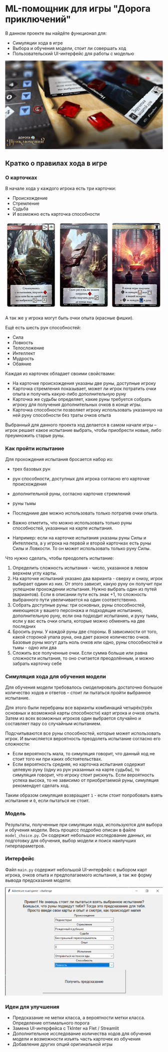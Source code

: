 # ML-помощник для игры "Дорога приключений"

В данном проекте вы найдёте функционал для:
* Симуляции хода в игре
* Выбора и обучения модели, стоит ли совершать ход
* Пользовательский UI-интерфейс для работы с моделью

![](/assets/images/game_logo.png)

## Кратко о правилах хода в игре
### О карточках

В начале хода у каждого игрока есть три карточки: 
* Происхождение
* Стремление
* Судьба
* И возможно есть карточка способности

![](/assets/images/cards.png)

А так же у игрока могут быть очки опыта (красные фишки).

Ещё есть шесть рун способностей:
* Сила
* Ловкость
* Телосложение
* Интеллект
* Мудрость
* Обаяние 

Каждая из карточек обладает своими свойствами:

* На карточке происхождения указаны две руны, доступные игроку
* Карточка стремления показывает, может ли игрок потратить очки опыта и получить какую-либо дополнительную руну
* Карточка же судьбы определяет, какие руны требуется собрать игроку для получения дополнительных очков в конце игры.
* Карточка способности позволяет игроку использовать указанную на ней руну способности без траты очков опыта

Выбранный для данного проекта ход делается в самом начале игры – игрок решает какое испытание выбрать, чтобы приобрести новые, либо преумножить старые руны. 

### Как пройти испытание

Для прохождения испытания бросается набор из:
* трех базовых рун
* рун способности, доступных для игрока согласно его карточке происхождения
* дополнительной руны, согласно карточке стремлений
* руны тьмы

* Последниие две можно использовать только потратив очки опыта.
* Важно отметить, что можно использовать только руны способностей, указанных на карте испытания. 
* Например: если на карточке испытания указаны руны Силы и Интеллекта, а у игрока на первой и второй карточках есть руны Силы и Ловкости. То он может использовать только руну Силы. 

Что нужно сделать, чтобы преодолеть испытание:
1. Определить сложность испытания - число, указанное в левом верхнем углу карты. 
2. На карточке испытаний указано два варианта - сверху и снизу, игрок выбирает одиин из них. От этого зависит, какую руну он получит при успешном прохождении испытания. Нужно выбрать один из путей (вариантов). Если в описании пути есть знак +1, то сложность выбранного пути увеличивается на один соответственно.
3. Собрать доступные руны: три основных, руны способностей, имеющиеся у вашего персонажа и подходящие испытанию, дополнительную руну, если она подходит испытанию, и руну тьмы, если у вас есть очки опыта, которые можно обменять на две последних
4. Бросить руны. У каждой руны две стороны. В зависимости от того, какой стороной упала руна, она дает разное количество очков. Базовые руны могут дать ноль очков или одно, руны способностей и тьмы - одно или два
5. Сложить все полученные очки. Если сумма больше или равна сложности испытания, то оно считается преодолённым, и можно забрать карточку себе

### Симуляция хода для обучения модели

Для обучения модели требовалось смоделировать достаточно большое количество ходов и ответов – стоит ли пытаться пройти выбранное испытание. 

Для этого были перебраны все варианты комбинаций четырёх(трёх основных и возможной карты способности) карт игрока и очков опыта. Затем из всех возможных игроков один выбрается случайно и составляет пару со случайным испытанием. 

Подсчитываются все руны способностей, которые может использовать игрок. И вычисляется вероятность преодолеть испытание согласно его сложности:

* Если вероятность мала, то симуляция говорит, что данный ход не стоит того ни при каких обстоятельствах. 
* Если вероятность средняя, но карточка испытания содержит целевую руну (одну из рун указанных на карте судьбы), то симуляция говорит, что игроку стоит рискнуть.
Если вероятность успеха высока, то не зависимо от приобретаемой руны, симуляция рекомендует сделать ход.

Таким образом симуляция возвращает `1` - если стоит попробовать взять испытание и `0`, если пытаться не стоит. 

### Модель 

Результаты, полученные при симуляции хода, используются для выбора и обучения модели. Весь процесс подробно описан в файле `model_choice.py`. Он содержит небольшое исследование данных, их подготовку для обучения, выбор модели и поиск наилучших гиперпараметров.

### Интерфейс
Файл `main.py` содержит небольшой UI-интерфейс с выбором карт игрока, очков опыта и предполагаемого испытания, а так же форму вывода предсказания модели:

![](/assets/images/tkinter-ui.png)


### Идеи для улучшения
* Предсказание не метки класса, а вероятности метки класса. Определение оптимального порога
* Замена UI-интерфейса с TkInter на Flet / Streamlit
* Дополнительное исследование количества ходов для обучения модели и возможности изъять часть карточек из обучения
* Добавление других опций оригинальной игры
